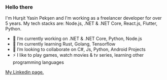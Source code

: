 ### Hello there

I'm Hurşit Yasin Pekşen and I'm working as a freelancer developer for over 5 years. My tech stacks are: Node.js, .NET & .NET Core, React.js, Flutter, Python.


* 🔭 I’m currently working on .NET & .NET Core, Python, Node.js
* 🌱 I’m currently learning Rust, Golang, Tensorflow
* 👯 I’m looking to collaborate on C#, Js, Python, Android Projects
* ⚡ I like to play games, watch movies & tv series, learning other programming languages

[My Linkedin page.](https://www.linkedin.com/in/hursityasinpeksen/)


